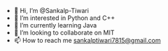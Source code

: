 - 👋 Hi, I’m @Sankalp-Tiwari
- 👀 I’m interested in Python and C++
- 🌱 I’m currently learning Java
- 💞️ I’m looking to collaborate on MIT
- 📫 How to reach me sankalptiwari7815@gmail.com

<!---
Sankalp-Tiwari/Sankalp-Tiwari is a ✨ special ✨ repository because its `README.md` (this file) appears on your GitHub profile.
You can click the Preview link to take a look at your changes.
--->
